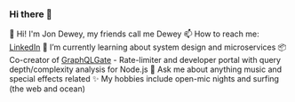 ### Hi there 👋

<!--
**donjewey/donjewey** is a ✨ _special_ ✨ repository because its `README.md` (this file) appears on your GitHub profile.

Here are some ideas to get you started:

- 🔭 I’m currently working on ...
- 🌱 I’m currently learning about system design and microservices
- 👯 I’m looking to collaborate on ...
- 💬 Ask me about ...
- ⚡ Fun fact: ...
-->

👋 Hi! I'm Jon Dewey, my friends call me Dewey
📫 How to reach me: [LinkedIn](https://linkedin.com/in/jonddewey)
🌱 I’m currently learning about system design and microservices
📦 Co-creator of [GraphQLGate](https://github.com/orgs/oslabs-beta/teams/graph-beaver/repositories) - Rate-limiter and developer portal with query depth/complexity analysis for Node.js
💬 Ask me about anything music and special effects related
✨ My hobbies include open-mic nights and surfing (the web and ocean)
